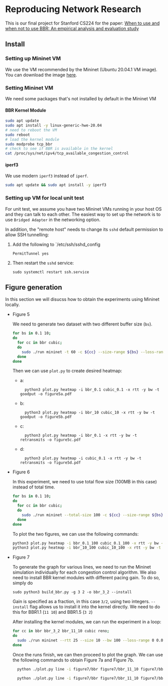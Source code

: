 # Reproducing Network Research
This is our final project for Stanford CS224 for the paper:
[When to use and when not to use BBR: An empirical analysis
and evaluation study](https://www3.cs.stonybrook.edu/~arunab/papers/imc19_bbr.pdf)

## Install

### Setting up Mininet VM
We use the VM recommended by the Mininet (Ubuntu 20.04.1 VM image). You can download the image
[here](https://github.com/mininet/mininet/releases/tag/2.3.0).

### Setting Mininet VM
We need some packages that's not installed by default in the Mininet VM

#### BBR Kernel Module
```bash
sudo apt update
sudo apt install -y linux-generic-hwe-20.04
# need to reboot the VM
sudo reboot
# load the kernel module
sudo modprobe tcp_bbr
# check to see if BBR is available in the kernel
cat /proc/sys/net/ipv4/tcp_available_congestion_control
```

#### iperf3
We use modern `iperf3` instead of `iperf`.

```bash
sudo apt update && sudo apt install -y iperf3
```


### Setting up VM for local unit test
For unit test, we assume you have two Mininet VMs running in your host OS and they can talk
to each other. The easiest way to set up the network is to use `Bridged Adapter` in the
networking option.

In addition, the "remote host" needs to change its `sshd` default permission to allow SSH
tunnelling:

1. Add the following to `/etc/ssh/sshd_config
    ```
    PermitTunnel yes
    ```
2. Then restart the `sshd` service:
    ```
    sudo systemctl restart ssh.service
    ```


## Figure generation
In this section we will disucss how to obtain the experiments using Mininet locally.

- Figure 5

  We need to generate two dataset with two different buffer size (`bs`).

  ```bash
  for bs in 0.1 10;
  do
    for cc in bbr cubic;
    do
      sudo ./run mininet -t 60 -c ${cc} --size-range ${bs} --loss-range 0 -o ${cc}_${bs}
    done
  done
  ```

  Then we can use `plot.py` to create desired heatmap:

  - a:
    
    ```
      python3 plot.py heatmap -i bbr_0.1 cubic_0.1 -x rtt -y bw -t goodput -o figure5a.pdf
    ```

  - b:

    ```
      python3 plot.py heatmap -i bbr_10 cubic_10 -x rtt -y bw -t goodput -o figure5b.pdf
    ```

  - c:
     
    ```
      python3 plot.py heatmap -i bbr_0.1 -x rtt -y bw -t retransmits -o figure5c.pdf
    ```

  - d:
     
    ```
      python3 plot.py heatmap -i cubic_0.1 -x rtt -y bw -t retransmits -o figure5d.pdf
    ```

- Figure 6

  In this experiment, we need to use total flow size (100MB in this case) instead of total time.

  ```bash
  for bs in 0.1 10;
  do
    for cc in bbr cubic;
    do
      sudo ./run mininet --total-size 100 -c ${cc} --size-range ${bs} --loss-range 0 -o ${cc}_${bs}_100
    done
  done
  ```

  To plot the two figures, we can use the following commands:

  ```bash
  python3 plot.py heatmap -i bbr_0.1_100 cubic_0.1_100 -x rtt -y bw -t rtt -o figure6a.pdf
  python3 plot.py heatmap -i bbr_10_100 cubic_10_100 -x rtt -y bw -t rtt -o figure6b.pdf
  ```

- Figure 7

  To generate the graph for various lines, we need to run the Mininet simulation individually for
  each congestion control algorithm. We also need to install BBR kernel modules with different pacing
  gain. To do so, simply do
  
  ```
  sudo python3 build_bbr.py -g 3 2 -o bbr_3_2 --install
  ```
  Gain is specified as a fraction, in this case `3/2`, using two integers. `--install` flag allows us
  to install it into the kernel directly. We need to do this for BBR1.1 (`11 10`) and  BBR1.5 (`3 2`)
  
  After installing the kernel modules, we can run the experiment in a loop:

  ```bash
  for cc in bbr bbr_3_2 bbr_11_10 cubic reno;
  do
    sudo ./run mininet --rtt 25 --size 10 --bw 100 --loss-range 0 0.01 0.02 0.05 0.12 0.18 0.25 0.35 0.45 -o figure7/${cc}/ -c ${cc};
  done
  ```

  Once the runs finish, we can then proceed to plot the graph. We can use the
  following commands to obtain Figure 7a and Figure 7b.

  ```bash
    python ./plot.py line -i figure7/bbr figure7/bbr_11_10 figure7/bbr_3_2/ figure7/cubic/ figure7/reno -n "BBR" "BBR1.1" "BBR1.5" "Cubic" "Reno" -x loss -y goodput -o figure7a.pdf

    python ./plot.py line -i figure7/bbr figure7/bbr_11_10 figure7/bbr_3_2/ figure7/cubic/ figure7/reno -n "BBR" "BBR1.1" "BBR1.5" "Cubic" "Reno" -x loss -y retransmits -o figure7b.pdf
  ```
